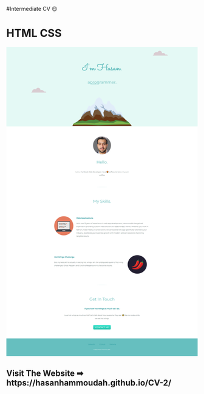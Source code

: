 #Intermediate CV 😍
<h1>HTML CSS</h1>
<img src="images/Personal Website Part 3.png" alt="Hasan Hammoudah">
<h2>Visit The Website ➡ https://hasanhammoudah.github.io/CV-2/</h2>
